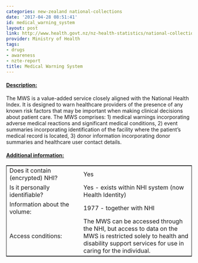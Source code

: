```yaml
---
categories: new-zealand national-collections
date: '2017-04-28 08:51:41'
id: medical_warning_system
layout: post
link: http://www.health.govt.nz/nz-health-statistics/national-collections-and-surveys/collections/medical-warning-system
provider: Ministry of Health
tags:
- drugs
- awareness
- nzte-report
title: Medical Warning System
---
```



 <h4> <u>Description:</u> </h4>
The MWS is a value-added service closely aligned with the National Health Index. It is designed to warn healthcare providers of the presence of any known risk factors that may be important when making clinical decisions about patient care.
The MWS comprises:
1) medical warnings incorporating adverse medical reactions and significant medical conditions,
2) event summaries incorporating identification of the facility where the patient’s medical record is located,
3) donor information incorporating donor summaries and healthcare user contact details.
 <h4> <u>Additional information:</u> </h4>
 <table style="border: 1px solid">
 <tr> <td width="40%"> Does it contain (encrypted) NHI? </td> <td>Yes</td> </tr>
 <tr> <td width="40%"> Is it personally identifiable? </td> <td>Yes - exists within NHI system (now Health Identity)</td> </tr>
 <tr> <td width="40%"> Information about the volume: </td> <td>1977 - together with NHI</td> </tr>
 <tr> <td width="40%"> Access conditions: </td> <td>The MWS can be accessed through the NHI, but access to data on the MWS is restricted solely to health and disability support services for use in caring for the individual. </td> </tr>
 </table>